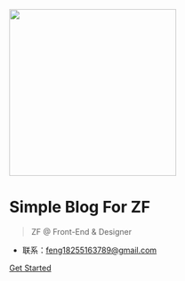 <img src="./docs/media/angular.png" width="300" alt="">

# Simple Blog For ZF

> ZF @ Front-End & Designer

- 联系：feng18255163789@gmail.com

[Get Started](README)

